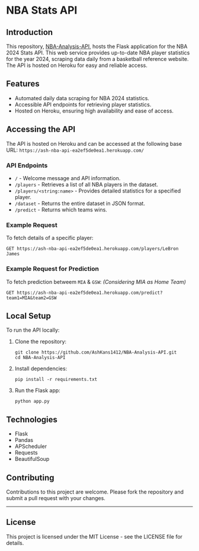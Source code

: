 
# NBA Stats API

## Introduction
This repository, [NBA-Analysis-API](https://github.com/AshKans1412/NBA-Analysis-API.git), hosts the Flask application for the NBA 2024 Stats API. This web service provides up-to-date NBA player statistics for the year 2024, scraping data daily from a basketball reference website. The API is hosted on Heroku for easy and reliable access.

## Features
- Automated daily data scraping for NBA 2024 statistics.
- Accessible API endpoints for retrieving player statistics.
- Hosted on Heroku, ensuring high availability and ease of access.

## Accessing the API

The API is hosted on Heroku and can be accessed at the following base URL: `https://ash-nba-api-ea2ef5de0ea1.herokuapp.com/`

### API Endpoints

- `/` - Welcome message and API information.
- `/players` - Retrieves a list of all NBA players in the dataset.
- `/players/<string:name>` - Provides detailed statistics for a specified player.
- `/dataset` - Returns the entire dataset in JSON format.
- `/predict` - Returns which teams wins.

### Example Request

To fetch details of a specific player:

```
GET https://ash-nba-api-ea2ef5de0ea1.herokuapp.com/players/LeBron James
```

### Example Request for Prediction

To fetch prediction betweem `MIA` & `GSW`: <i>(Considering MIA as Home Team)</i>

```
GET https://ash-nba-api-ea2ef5de0ea1.herokuapp.com/predict?team1=MIA&team2=GSW
```

## Local Setup

To run the API locally:

1. Clone the repository:
   ```
   git clone https://github.com/AshKans1412/NBA-Analysis-API.git
   cd NBA-Analysis-API
   ```

2. Install dependencies:
   ```
   pip install -r requirements.txt
   ```

3. Run the Flask app:
   ```
   python app.py
   ```

## Technologies

- Flask
- Pandas
- APScheduler
- Requests
- BeautifulSoup

## Contributing

Contributions to this project are welcome. Please fork the repository and submit a pull request with your changes.

---

## License

This project is licensed under the MIT License - see the LICENSE file for details.
